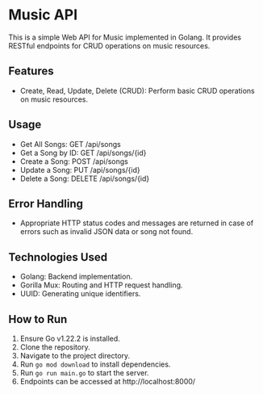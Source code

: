 # Music API

This is a simple Web API for Music implemented in Golang. It provides RESTful endpoints for CRUD operations on music resources.

## Features
- Create, Read, Update, Delete (CRUD): Perform basic CRUD operations on music resources.

## Usage
- Get All Songs: GET /api/songs
- Get a Song by ID: GET /api/songs/{id}
- Create a Song: POST /api/songs
- Update a Song: PUT /api/songs/{id}
- Delete a Song: DELETE /api/songs/{id}

## Error Handling
- Appropriate HTTP status codes and messages are returned in case of errors such as invalid JSON data or song not found.

## Technologies Used
- Golang: Backend implementation.
- Gorilla Mux: Routing and HTTP request handling.
- UUID: Generating unique identifiers.

## How to Run
1. Ensure Go v1.22.2 is installed.
2. Clone the repository.
3. Navigate to the project directory.
4. Run `go mod download` to install dependencies.
5. Run `go run main.go` to start the server.
6. Endpoints can be accessed at http://localhost:8000/
